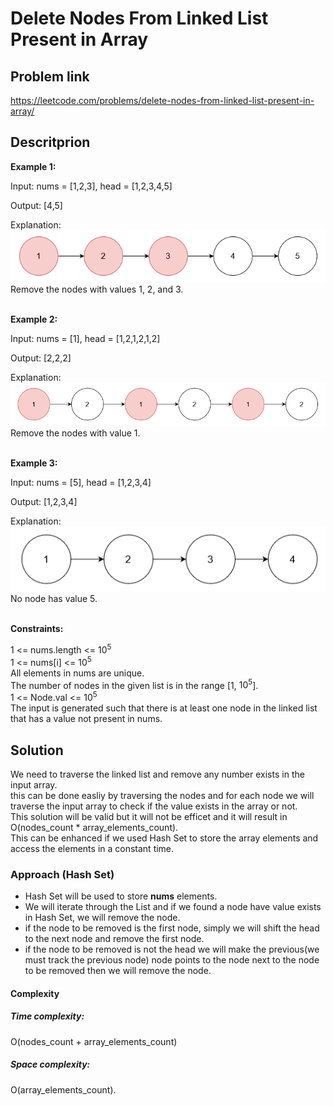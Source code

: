 # **Delete Nodes From Linked List Present in Array**
## **Problem link**
https://leetcode.com/problems/delete-nodes-from-linked-list-present-in-array/<br>

## **Descritprion**
**Example 1:**

Input: nums = [1,2,3], head = [1,2,3,4,5]<br>

Output: [4,5]<br>

Explanation:<br>
![alt text](linkedlistexample0.png)<br>
Remove the nodes with values 1, 2, and 3.<br><br>

**Example 2:**

Input: nums = [1], head = [1,2,1,2,1,2]<br>

Output: [2,2,2]<br>

Explanation:
![alt text](linkedlistexample1.png)<br>
Remove the nodes with value 1.<br><br>


**Example 3:**

Input: nums = [5], head = [1,2,3,4]<br>

Output: [1,2,3,4]<br>

Explanation:<br>
![alt text](linkedlistexample2.png)<br>
No node has value 5.<br><br>

 

**Constraints:**

1 <= nums.length <= $10^{5}$<br>
1 <= nums[i] <= $10^{5}$<br>
All elements in nums are unique.<br>
The number of nodes in the given list is in the range [1, $10^{5}$].<br>
1 <= Node.val <= $10^{5}$<br>
The input is generated such that there is at least one node in the linked list that has a value not present in nums.<br>

## **Solution**
We need to traverse the linked list and remove any number exists in the input array.<br>
this can be done easliy by traversing the nodes and for each node we will traverse the input array to check if the value exists in the array or not.<br>
This solution will be valid but it will not be efficet and it will result in O(nodes_count * array_elements_count).<br>
This can be enhanced if we used Hash Set to store the array elements and access the elements in a constant time.<br>
### Approach (Hash Set)
-   Hash Set will be used to store **nums** elements.
-   We will iterate through the List and if we found a node have value exists in Hash Set, we will remove the node.
-   if the node to be removed is the first node, simply we will shift the head to the next node and remove the first node.
-   if the node to be removed is not the head we will make the previous(we must track the previous node) node points to the node next to the node to be removed then we will remove the node.

#### **Complexity**<br>

##### **Time complexity:**<br>
O(nodes_count + array_elements_count)<br>

##### **Space complexity:**
O(array_elements_count).<br>
